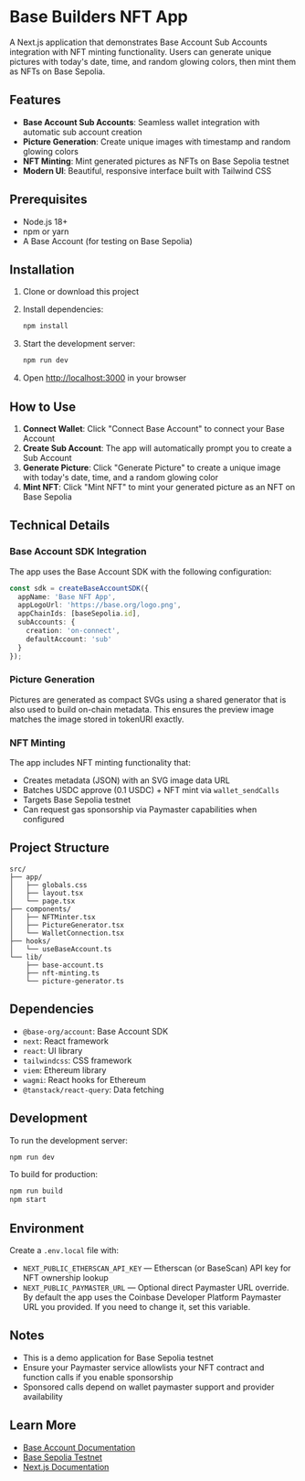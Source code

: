 # Base Builders NFT App

A Next.js application that demonstrates Base Account Sub Accounts integration with NFT minting functionality. Users can generate unique pictures with today's date, time, and random glowing colors, then mint them as NFTs on Base Sepolia.

## Features

- **Base Account Sub Accounts**: Seamless wallet integration with automatic sub account creation
- **Picture Generation**: Create unique images with timestamp and random glowing colors
- **NFT Minting**: Mint generated pictures as NFTs on Base Sepolia testnet
- **Modern UI**: Beautiful, responsive interface built with Tailwind CSS

## Prerequisites

- Node.js 18+
- npm or yarn
- A Base Account (for testing on Base Sepolia)

## Installation

1. Clone or download this project
2. Install dependencies:

   ```bash
   npm install
   ```

3. Start the development server:

   ```bash
   npm run dev
   ```

4. Open [http://localhost:3000](http://localhost:3000) in your browser

## How to Use

1. **Connect Wallet**: Click "Connect Base Account" to connect your Base Account
2. **Create Sub Account**: The app will automatically prompt you to create a Sub Account
3. **Generate Picture**: Click "Generate Picture" to create a unique image with today's date, time, and a random glowing color
4. **Mint NFT**: Click "Mint NFT" to mint your generated picture as an NFT on Base Sepolia

## Technical Details

### Base Account SDK Integration

The app uses the Base Account SDK with the following configuration:

```typescript
const sdk = createBaseAccountSDK({
  appName: 'Base NFT App',
  appLogoUrl: 'https://base.org/logo.png',
  appChainIds: [baseSepolia.id],
  subAccounts: {
    creation: 'on-connect',
    defaultAccount: 'sub'
  }
});
```

### Picture Generation

Pictures are generated as compact SVGs using a shared generator that is also used to build on-chain metadata. This ensures the preview image matches the image stored in tokenURI exactly.

### NFT Minting

The app includes NFT minting functionality that:

- Creates metadata (JSON) with an SVG image data URL
- Batches USDC approve (0.1 USDC) + NFT mint via `wallet_sendCalls`
- Targets Base Sepolia testnet
- Can request gas sponsorship via Paymaster capabilities when configured

## Project Structure

```
src/
├── app/
│   ├── globals.css
│   ├── layout.tsx
│   └── page.tsx
├── components/
│   ├── NFTMinter.tsx
│   ├── PictureGenerator.tsx
│   └── WalletConnection.tsx
├── hooks/
│   └── useBaseAccount.ts
└── lib/
    ├── base-account.ts
    ├── nft-minting.ts
    └── picture-generator.ts
```

## Dependencies

- `@base-org/account`: Base Account SDK
- `next`: React framework
- `react`: UI library
- `tailwindcss`: CSS framework
- `viem`: Ethereum library
- `wagmi`: React hooks for Ethereum
- `@tanstack/react-query`: Data fetching

## Development

To run the development server:

```bash
npm run dev
```

To build for production:

```bash
npm run build
npm start
```

## Environment

Create a `.env.local` file with:

- `NEXT_PUBLIC_ETHERSCAN_API_KEY` — Etherscan (or BaseScan) API key for NFT ownership lookup
- `NEXT_PUBLIC_PAYMASTER_URL` — Optional direct Paymaster URL override. By default the app uses the Coinbase Developer Platform Paymaster URL you provided. If you need to change it, set this variable.

## Notes

- This is a demo application for Base Sepolia testnet
- Ensure your Paymaster service allowlists your NFT contract and function calls if you enable sponsorship
- Sponsored calls depend on wallet paymaster support and provider availability

## Learn More

- [Base Account Documentation](https://docs.base.org/base-account)
- [Base Sepolia Testnet](https://docs.base.org/base-sepolia)
- [Next.js Documentation](https://nextjs.org/docs)


